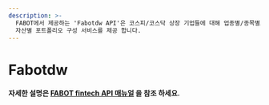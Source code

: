 ```yaml
---
description: >-
  FABOT에서 제공하는 'Fabotdw API'은 코스피/코스닥 상장 기업들에 대해 업종별/종목별로 구분된 부채율 및 영업이익율 정보와
  자산별 포트폴리오 구성 서비스를 제공 합니다.
---
```


# Fabotdw

#### 자세한 설명은 [FABOT fintech API 매뉴얼](https://developers.koscom.co.kr/resources/documentation/20170718_FABOT%20Fintech%20API_sandbox.pdf) 을 참조 하세요.



